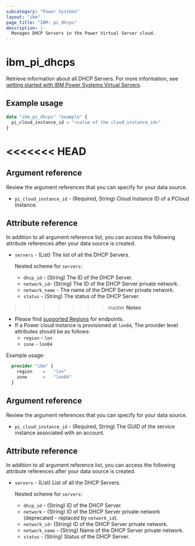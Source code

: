 ```yaml
---
subcategory: "Power Systems"
layout: "ibm"
page_title: "IBM: pi_dhcps"
description: |-
  Manages DHCP Servers in the Power Virtual Server cloud.
---
```


# ibm_pi_dhcps
Retrieve information about all DHCP Servers. For more information, see [getting started with IBM Power Systems Virtual Servers](https://cloud.ibm.com/docs/power-iaas?topic=power-iaas-getting-started).

## Example usage
```terraform
data "ibm_pi_dhcps" "example" {
  pi_cloud_instance_id = "<value of the cloud_instance_id>"
}
```

<<<<<<< HEAD
=======
## Argument reference

Review the argument references that you can specify for your data source.

- `pi_cloud_instance_id` - (Required, String) Cloud Instance ID of a PCloud Instance.

## Attribute reference

In addition to all argument reference list, you can access the following attribute references after your data source is created.

- `servers` - (List) The list of all the DHCP Servers.

  Nested scheme for `servers`:
  - `dhcp_id` - (String) The ID of the DHCP Server.
  - `network_id`- (String) The ID of the DHCP Server private network.
  - `network_name` - The name of the DHCP Server private network.
  - `status` - (String) The status of the DHCP Server.

>>>>>>> master
**Notes**
- Please find [supported Regions](https://cloud.ibm.com/apidocs/power-cloud#endpoint) for endpoints.
- If a Power cloud instance is provisioned at `lon04`, The provider level attributes should be as follows:
  - `region` - `lon`
  - `zone` - `lon04`

Example usage:
  ```terraform
    provider "ibm" {
      region    =   "lon"
      zone      =   "lon04"
    }
  ```

## Argument reference
Review the argument references that you can specify for your data source.

- `pi_cloud_instance_id` - (Required, String) The GUID of the service instance associated with an account.

## Attribute reference
In addition to all argument reference list, you can access the following attribute references after your data source is created.

- `servers` - (List) List of all the DHCP Servers.

  Nested scheme for `servers`:
  - `dhcp_id` - (String) ID of the DHCP Server.
  - `network` - (String) ID of the DHCP Server private network (deprecated - replaced by `network_id`).
  - `network_id`- (String) ID of the DHCP Server private network.
  - `network_name` - (String) Name of the DHCP Server private network.
  - `status` - (String) Status of the DHCP Server.
